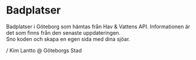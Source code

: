 # Badplatser
Badplatser i Göteborg som hämtas från Hav & Vattens API. Informationen är det som finns från den senaste uppdateringen.  
Sno koden och skapa en egen sida med dina sjöar.

/ Kim Lantto @ Göteborgs Stad
